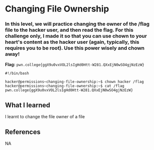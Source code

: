 # Changing File Ownership

### In this level, we will practice changing the owner of the /flag file to the hacker user, and then read the flag. For this challenge only, I made it so that you can use chown to your heart's content as the hacker user (again, typically, this requires you to be root). Use this power wisely and chown away!

**Flag:** `pwn.college{ggX9u0vxVOL2lsIgHd0Htt-W281.QXxEjN0wSO4gjNzEzW}`

```
#!/bin/bash

hacker@permissions~changing-file-ownership:~$ chown hacker /flag
hacker@permissions~changing-file-ownership:~$ cat /flag
pwn.college{ggX9u0vxVOL2lsIgHd0Htt-W281.QXxEjN0wSO4gjNzEzW}
```

## What I learned

I learnt to change the file owner of a file

## References

NA
